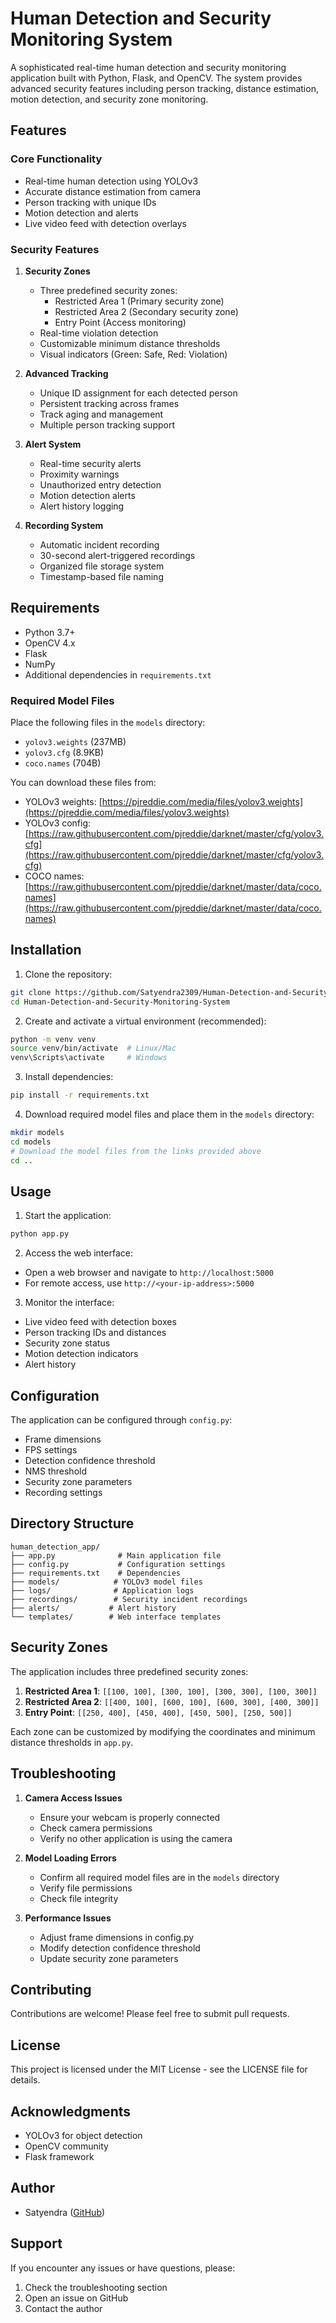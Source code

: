 # Human Detection and Security Monitoring System

A sophisticated real-time human detection and security monitoring application built with Python, Flask, and OpenCV. The system provides advanced security features including person tracking, distance estimation, motion detection, and security zone monitoring.

## Features

### Core Functionality
- Real-time human detection using YOLOv3
- Accurate distance estimation from camera
- Person tracking with unique IDs
- Motion detection and alerts
- Live video feed with detection overlays

### Security Features
1. **Security Zones**
   - Three predefined security zones:
     - Restricted Area 1 (Primary security zone)
     - Restricted Area 2 (Secondary security zone)
     - Entry Point (Access monitoring)
   - Real-time violation detection
   - Customizable minimum distance thresholds
   - Visual indicators (Green: Safe, Red: Violation)

2. **Advanced Tracking**
   - Unique ID assignment for each detected person
   - Persistent tracking across frames
   - Track aging and management
   - Multiple person tracking support

3. **Alert System**
   - Real-time security alerts
   - Proximity warnings
   - Unauthorized entry detection
   - Motion detection alerts
   - Alert history logging

4. **Recording System**
   - Automatic incident recording
   - 30-second alert-triggered recordings
   - Organized file storage system
   - Timestamp-based file naming

## Requirements

- Python 3.7+
- OpenCV 4.x
- Flask
- NumPy
- Additional dependencies in `requirements.txt`

### Required Model Files
Place the following files in the `models` directory:
- `yolov3.weights` (237MB)
- `yolov3.cfg` (8.9KB)
- `coco.names` (704B)

You can download these files from:
- YOLOv3 weights: [https://pjreddie.com/media/files/yolov3.weights](https://pjreddie.com/media/files/yolov3.weights)
- YOLOv3 config: [https://raw.githubusercontent.com/pjreddie/darknet/master/cfg/yolov3.cfg](https://raw.githubusercontent.com/pjreddie/darknet/master/cfg/yolov3.cfg)
- COCO names: [https://raw.githubusercontent.com/pjreddie/darknet/master/data/coco.names](https://raw.githubusercontent.com/pjreddie/darknet/master/data/coco.names)

## Installation

1. Clone the repository:
```bash
git clone https://github.com/Satyendra2309/Human-Detection-and-Security-Monitoring-System.git
cd Human-Detection-and-Security-Monitoring-System
```

2. Create and activate a virtual environment (recommended):
```bash
python -m venv venv
source venv/bin/activate  # Linux/Mac
venv\Scripts\activate     # Windows
```

3. Install dependencies:
```bash
pip install -r requirements.txt
```

4. Download required model files and place them in the `models` directory:
```bash
mkdir models
cd models
# Download the model files from the links provided above
cd ..
```

## Usage

1. Start the application:
```bash
python app.py
```

2. Access the web interface:
- Open a web browser and navigate to `http://localhost:5000`
- For remote access, use `http://<your-ip-address>:5000`

3. Monitor the interface:
- Live video feed with detection boxes
- Person tracking IDs and distances
- Security zone status
- Motion detection indicators
- Alert history

## Configuration

The application can be configured through `config.py`:
- Frame dimensions
- FPS settings
- Detection confidence threshold
- NMS threshold
- Security zone parameters
- Recording settings

## Directory Structure

```
human_detection_app/
├── app.py              # Main application file
├── config.py           # Configuration settings
├── requirements.txt    # Dependencies
├── models/            # YOLOv3 model files
├── logs/              # Application logs
├── recordings/        # Security incident recordings
├── alerts/           # Alert history
└── templates/        # Web interface templates
```

## Security Zones

The application includes three predefined security zones:
1. **Restricted Area 1**: `[[100, 100], [300, 100], [300, 300], [100, 300]]`
2. **Restricted Area 2**: `[[400, 100], [600, 100], [600, 300], [400, 300]]`
3. **Entry Point**: `[[250, 400], [450, 400], [450, 500], [250, 500]]`

Each zone can be customized by modifying the coordinates and minimum distance thresholds in `app.py`.

## Troubleshooting

1. **Camera Access Issues**
   - Ensure your webcam is properly connected
   - Check camera permissions
   - Verify no other application is using the camera

2. **Model Loading Errors**
   - Confirm all required model files are in the `models` directory
   - Verify file permissions
   - Check file integrity

3. **Performance Issues**
   - Adjust frame dimensions in config.py
   - Modify detection confidence threshold
   - Update security zone parameters

## Contributing

Contributions are welcome! Please feel free to submit pull requests.

## License

This project is licensed under the MIT License - see the LICENSE file for details.

## Acknowledgments

- YOLOv3 for object detection
- OpenCV community
- Flask framework

## Author

- Satyendra ([GitHub](https://github.com/Satyendra2309))

## Support

If you encounter any issues or have questions, please:
1. Check the troubleshooting section
2. Open an issue on GitHub
3. Contact the author 